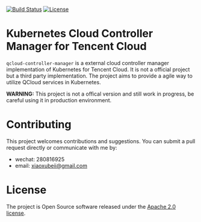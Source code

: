 [![Build Status](https://travis-ci.org/xiaoxubeii/qcloud-controller-manager.svg?branch=master)](https://travis-ci.org/xiaoxubeii/qcloud-controller-manager) [![License](https://img.shields.io/badge/License-Apache%202.0-blue.svg)](https://opensource.org/licenses/Apache-2.0)
# Kubernetes Cloud Controller Manager for Tencent Cloud
`qcloud-controller-manager` is a external cloud controller manager implementation of Kubernetes for Tencent Cloud. It is not a official project but a third party implementation. The project aims to provide a agile way to utilize QCloud services in Kubernetes.

**WARNING:** This project is not a offical version and still work in progress, be careful using it in production environment.

# Contributing
This project welcomes contributions and suggestions. You can submit a pull request directly or communicate with me by:

* wechat: 280816925
* email: xiaoxubeii@gmail.com

# License
The project is Open Source software released under the [Apache 2.0 license](http://www.apache.org/licenses/LICENSE-2.0.html).



